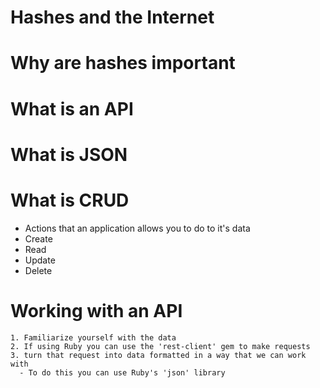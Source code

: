 # Hashes and the Internet 


# Why are hashes important

# What is an API 

# What is JSON

# What is CRUD 
  - Actions that an application allows you to do to it's data
  - Create 
  - Read 
  - Update
  - Delete 


  # Working with an API
    1. Familiarize yourself with the data 
    2. If using Ruby you can use the 'rest-client' gem to make requests 
    3. turn that request into data formatted in a way that we can work with 
      - To do this you can use Ruby's 'json' library 
